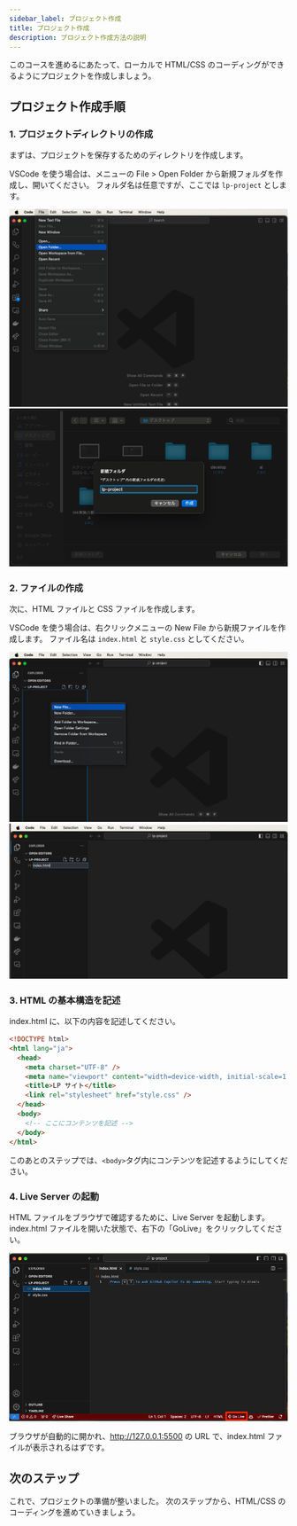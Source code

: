 ```yaml
---
sidebar_label: プロジェクト作成
title: プロジェクト作成
description: プロジェクト作成方法の説明
---
```


このコースを進めるにあたって、ローカルで HTML/CSS のコーディングができるようにプロジェクトを作成しましょう。

## プロジェクト作成手順

### 1. プロジェクトディレクトリの作成

まずは、プロジェクトを保存するためのディレクトリを作成します。

VSCode を使う場合は、メニューの File > Open Folder から新規フォルダを作成し、開いてください。
フォルダ名は任意ですが、ここでは `lp-project` とします。

![Open Folder](img/openFolder.png)
![New Folder](img/newFolder.png)

### 2. ファイルの作成

次に、HTML ファイルと CSS ファイルを作成します。

VSCode を使う場合は、右クリックメニューの New File から新規ファイルを作成します。
ファイル名は `index.html` と `style.css` としてください。

![New File](img/newFile.png)
![Name Index.html](img/naming.png)

### 3. HTML の基本構造を記述

index.html に、以下の内容を記述してください。

```html title="index.html"
<!DOCTYPE html>
<html lang="ja">
  <head>
    <meta charset="UTF-8" />
    <meta name="viewport" content="width=device-width, initial-scale=1.0" />
    <title>LP サイト</title>
    <link rel="stylesheet" href="style.css" />
  </head>
  <body>
    <!-- ここにコンテンツを記述 -->
  </body>
</html>
```

このあとのステップでは、`<body>`タグ内にコンテンツを記述するようにしてください。

### 4. Live Server の起動

HTML ファイルをブラウザで確認するために、Live Server を起動します。
index.html ファイルを開いた状態で、右下の「GoLive」をクリックしてください。

![Go Live](img/goLive.png)

ブラウザが自動的に開かれ、http://127.0.0.1:5500 の URL で、index.html
ファイルが表示されるはずです。

## 次のステップ

これで、プロジェクトの準備が整いました。
次のステップから、HTML/CSS のコーディングを進めていきましょう。
